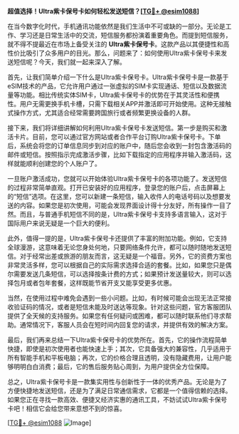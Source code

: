 **超值选择！Ultra紫卡保号卡如何轻松发送短信？[[TG💪+ @esim1088](https://t.me/s/esim1088)]**

在当今数字化时代，手机通讯功能依然是我们生活中不可或缺的一部分。无论是工作、学习还是日常生活中的交流，短信服务都扮演着重要角色。而提到短信服务，就不得不提最近在市场上备受关注的 **Ultra紫卡保号卡**。这款产品以其便捷性和高性价比吸引了众多用户的目光。那么，问题来了：如何使用Ultra紫卡保号卡来发送短信呢？今天，我们就一起来深入了解。

首先，让我们简单介绍一下什么是Ultra紫卡保号卡。Ultra紫卡保号卡是一款基于eSIM技术的产品，它允许用户通过一张虚拟的SIM卡实现通话、短信以及数据流量等功能。相比传统实体SIM卡，Ultra紫卡保号卡的优势在于其灵活性和便携性。用户无需更换手机卡槽，只需下载相关APP并激活即可开始使用。这种无接触式操作方式，尤其适合经常需要跨国旅行或者频繁更换设备的人群。

接下来，我们将详细讲解如何利用Ultra紫卡保号卡发送短信。第一步是购买和激活卡片。目前，您可以通过官方网站或者合作平台订购Ultra紫卡保号卡。下单后，系统会将您的订单信息同步到对应的账户中，随后您会收到一封包含激活码的邮件或短信。按照指示完成激活步骤，比如下载指定的应用程序并输入激活码，这样就能顺利创建您的个人账户了。

一旦账户激活成功，您就可以开始体验Ultra紫卡保号卡的各项功能了。发送短信的过程非常简单直观。打开已安装好的应用程序，登录您的账户后，点击屏幕上的“短信”选项。在这里，您可以新建一条短信，输入收件人的电话号码以及想要发送的内容。如果您是初次使用，可能会发现界面设计得十分友好，所有操作一目了然。而且，与普通手机短信不同的是，Ultra紫卡保号卡支持多语言输入，这对于国际用户来说无疑是一个巨大的便利。

此外，值得一提的是，Ultra紫卡保号卡还提供了丰富的附加功能。例如，它支持全球漫游，这意味着无论您身处何地，只要网络条件允许，都可以随时随地发送短信。对于经常出差或旅游的朋友而言，这无疑是一个福音。另外，它的资费方案也非常灵活多样，您可以根据自己的实际需求选择合适的套餐。比如，如果您只是偶尔需要发送几条短信，可以选择按条计费的方式；如果预计发送量较大，则可以选择包月或者包年套餐，这样既能节省开支又能享受更多优惠。

当然，在使用过程中难免会遇到一些小问题。比如，有时候可能会出现无法正常接收验证码的情况，或者是短信未能及时送达等现象。针对这些问题，官方客服团队提供了全天候的支持服务。如果您有任何疑问或困难，都可以随时联系他们寻求帮助。通常情况下，客服人员会在短时间内回复您的请求，并提供有效的解决方案。

最后，我们再来总结一下Ultra紫卡保号卡的优势所在。首先，它的操作流程简单快捷，即使是初次使用者也能快速上手；其次，它具备强大的兼容性，几乎适用于所有智能手机和平板电脑；再次，它的价格合理且透明，没有隐藏费用，让用户能够明明白白消费；最后，它的售后服务贴心周到，为用户提供全方位保障。

总之，Ultra紫卡保号卡是一款集实用性与创新性于一体的优秀产品。无论是为了方便快捷地发送短信，还是为了满足日常通信需求，它都是一个值得信赖的选择。如果您正在寻找一款高效、便捷又经济实惠的通讯工具，不妨试试Ultra紫卡保号卡吧！相信它会给您带来意想不到的惊喜。

[[TG💪+ @esim1088](https://t.me/s/esim1088) ![Image](https://i.postimg.cc/4NQfJmqS/Snipaste-2025-05-13-00-14-12.png)]
